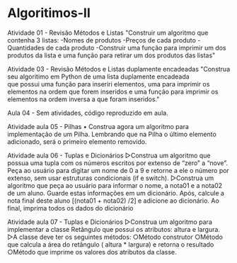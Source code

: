 # Algoritimos-II

Atividade 01 - Revisão Métodos e Listas
"Construir um algoritmo que contenha 3 listas:
-Nomes de produtos
-Preços de cada produto
-Quantidades de cada produto
-Construir uma função para imprimir um dos produtos da lista 
e uma função para retirar um dos produtos das listas"

Atividade 03 - Revisão Métodos e Listas duplamente encadeadas
"Construa seu algoritimo em Python de uma lista duplamente encadeada  
que possui uma função para inseriri elementos, uma para imprimir os 
elementos na ordem que forem inseridos e uma função para imprimir os 
elementos na ordem inversa a que foram inseridos."

Aula 04 - Sem atividades, código reproduzido em aula.

Atividade aula 05 - Pilhas
• Construa agora um algoritmo para implementação de um Pilha. 
Lembrando que na Pilha o último elemento adicionado, será o 
primeiro elemento removido.

Atividade aula 06 - Tuplas e Dicionários
▷Construa um algoritmo que possua uma tupla com os números escritos por extenso de “zero” a “nove”. 
Peça ao usuário para digitar um nome de 0 a 9 e retorne a ele o número por extenso,
sem usar estruturas condicionais (if e switch).
▷Construa um algoritmo que peça ao usuário para informar o nome, a nota01 e a nota02 de um aluno. 
Guarde estas informações em um dicionário. Após, calcule a nota final deste aluno [(nota01 + nota02) /2]
e adicione ao dicionário. Ao final, imprima todos os dados do dicionário

Atividade aula 07 - Tuplas e Dicionários
▷Construa um algoritmo para implementar a classe Retângulo que possui os atributos: altura e largura.
▷A classe deve ter os seguintes métodos:
○Método construtor
○Método que calcula a área do retângulo ( altura * largura) e retorna o resultado
○Método que imprime os valores dos atributos da classe.
